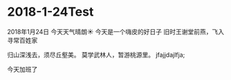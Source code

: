 # 2018-1-24Test
2018年1月24日 今天天气晴朗☀️
今天是一个嗨皮的好日子
旧时王谢堂前燕，飞入寻常百姓家

归山深浅去，须尽丘壑美。
莫学武林人，暂游桃源里。
jfajjdajlfja;

今天加班了
